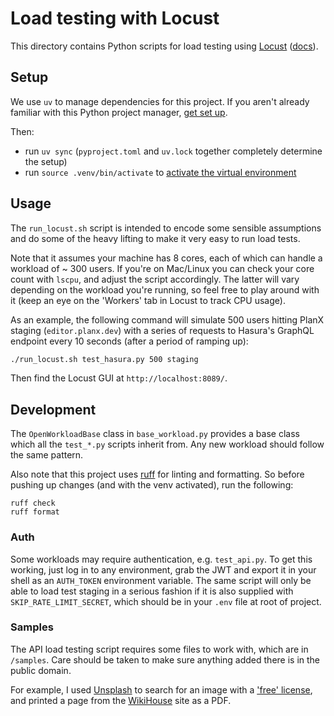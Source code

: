 # Load testing with Locust

This directory contains Python scripts for load testing using [Locust](https://locust.io/) ([docs](https://docs.locust.io/en/stable/)).

## Setup

We use `uv` to manage dependencies for this project. If you aren't already familiar with this Python project manager, [get set up](https://docs.astral.sh/uv/).

Then:
- run `uv sync` (`pyproject.toml` and `uv.lock` together completely determine the setup)
- run `source .venv/bin/activate` to [activate the virtual environment](https://docs.astral.sh/uv/pip/environments/#using-a-virtual-environment)

## Usage

The `run_locust.sh` script is intended to encode some sensible assumptions and do some of the heavy lifting to make it very easy to run load tests.

Note that it assumes your machine has 8 cores, each of which can handle a workload of ~ 300 users. If you're on Mac/Linux you can check your core count with `lscpu`, and adjust the script accordingly. The latter will vary depending on the workload you're running, so feel free to play around with it (keep an eye on the 'Workers' tab in Locust to track CPU usage).

As an example, the following command will simulate 500 users hitting PlanX staging (`editor.planx.dev`) with a series of requests to Hasura's GraphQL endpoint every 10 seconds (after a period of ramping up):

```sh
./run_locust.sh test_hasura.py 500 staging
```

Then find the Locust GUI at `http://localhost:8089/`.

## Development

The `OpenWorkloadBase` class in `base_workload.py` provides a base class which all the `test_*.py` scripts inherit from. Any new workload should follow the same pattern.

Also note that this project uses [ruff](https://docs.astral.sh/ruff/) for linting and formatting. So before pushing up changes (and with the venv activated), run the following:

```
ruff check
ruff format
```

### Auth

Some workloads may require authentication, e.g. `test_api.py`. To get this working, just log in to any environment, grab the JWT and export it in your shell as an `AUTH_TOKEN` environment variable. The same script will only be able to load test staging in a serious fashion if it is also supplied with `SKIP_RATE_LIMIT_SECRET`, which should be in your `.env` file at root of project.

### Samples

The API load testing script requires some files to work with, which are in `/samples`. Care should be taken to make sure anything added there is in the public domain.

For example, I used [Unsplash](https://unsplash.com/s/photos/tree?license=free) to search for an image with a ['free' license](https://unsplash.com/license), and printed a page from the [WikiHouse](https://www.wikihouse.cc/) site as a PDF.